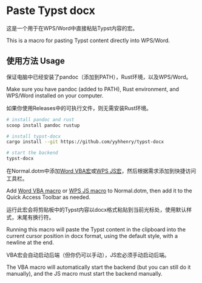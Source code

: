 # Paste Typst docx

这是一个用于在WPS/Word中直接粘贴Typst内容的宏。

This is a macro for pasting Typst content directly into WPS/Word.

## 使用方法 Usage

保证电脑中已经安装了pandoc（添加到PATH），Rust环境，以及WPS/Word。

Make sure you have pandoc (added to PATH), Rust environment, and WPS/Word installed on your computer.

如果你使用Releases中的可执行文件，则无需安装Rust环境。

```bash
# install pandoc and rust
scoop install pandoc rustup

# install typst-docx
cargo install --git https://github.com/yyhhenry/typst-docx

# start the backend
typst-docx
```

在Normal.dotm中添加[Word VBA宏](scripts/macro.vba)或[WPS JS宏](scripts/macro.js)，然后根据需求添加到快捷访问工具栏。

Add [Word VBA macro](scripts/macro.vba) or [WPS JS macro](scripts/macro.js) to Normal.dotm, then add it to the Quick Access Toolbar as needed.

运行此宏会将剪贴板中的Typst内容以docx格式粘贴到当前光标处，使用默认样式，末尾有换行符。

Running this macro will paste the Typst content in the clipboard into the current cursor position in docx format, using the default style, with a newline at the end.

VBA宏会自动启动后端（但你仍可以手动），JS宏必须手动启动后端。

The VBA macro will automatically start the backend (but you can still do it manually), and the JS macro must start the backend manually.
